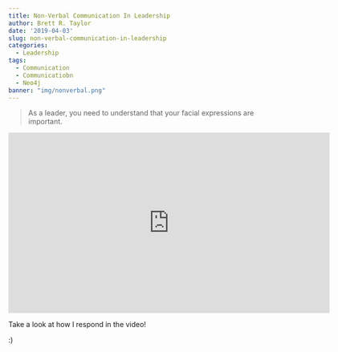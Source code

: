 ```yaml
---
title: Non-Verbal Communication In Leadership
author: Brett R. Taylor
date: '2019-04-03'
slug: non-verbal-communication-in-leadership
categories:
  - Leadership
tags:
  - Communication
  - Communicatiobn
  - Neo4j
banner: "img/nonverbal.png"
---
```


> As a leader, you need to understand that your facial expressions are important.

<iframe src="https://player.vimeo.com/video/316336980" width="640" height="360" frameborder="0" webkitallowfullscreen mozallowfullscreen allowfullscreen></iframe>

Take a look at how I respond in the video!

:) 